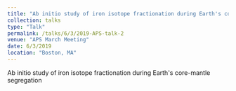 ```yaml
---
title: "Ab initio study of iron isotope fractionation during Earth's core-mantle segregation"
collection: talks
type: "Talk"
permalink: /talks/6/3/2019-APS-talk-2
venue: "APS March Meeting"
date: 6/3/2019
location: "Boston, MA"
---
```


Ab initio study of iron isotope fractionation during Earth&apos;s core-mantle segregation
